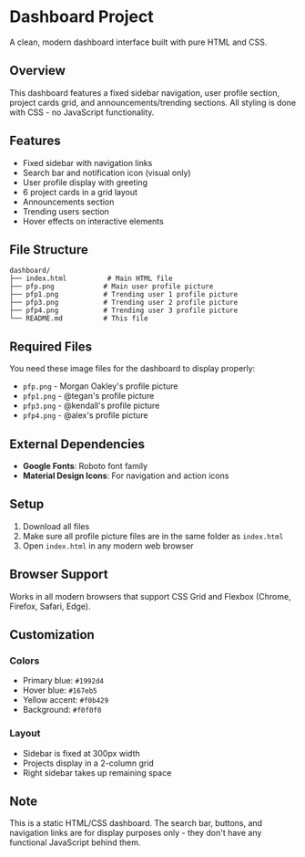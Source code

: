 # Dashboard Project

A clean, modern dashboard interface built with pure HTML and CSS.

## Overview

This dashboard features a fixed sidebar navigation, user profile section, project cards grid, and announcements/trending sections. All styling is done with CSS - no JavaScript functionality.

## Features

- Fixed sidebar with navigation links
- Search bar and notification icon (visual only)
- User profile display with greeting
- 6 project cards in a grid layout
- Announcements section
- Trending users section
- Hover effects on interactive elements

## File Structure

```
dashboard/
├── index.html          # Main HTML file
├── pfp.png            # Main user profile picture
├── pfp1.png           # Trending user 1 profile picture
├── pfp3.png           # Trending user 2 profile picture
├── pfp4.png           # Trending user 3 profile picture
└── README.md          # This file
```

## Required Files

You need these image files for the dashboard to display properly:
- `pfp.png` - Morgan Oakley's profile picture
- `pfp1.png` - @tegan's profile picture
- `pfp3.png` - @kendall's profile picture
- `pfp4.png` - @alex's profile picture

## External Dependencies

- **Google Fonts**: Roboto font family
- **Material Design Icons**: For navigation and action icons

## Setup

1. Download all files
2. Make sure all profile picture files are in the same folder as `index.html`
3. Open `index.html` in any modern web browser

## Browser Support

Works in all modern browsers that support CSS Grid and Flexbox (Chrome, Firefox, Safari, Edge).

## Customization

### Colors
- Primary blue: `#1992d4`
- Hover blue: `#167eb5`
- Yellow accent: `#f0b429`
- Background: `#f0f0f0`

### Layout
- Sidebar is fixed at 300px width
- Projects display in a 2-column grid
- Right sidebar takes up remaining space

## Note

This is a static HTML/CSS dashboard. The search bar, buttons, and navigation links are for display purposes only - they don't have any functional JavaScript behind them.
